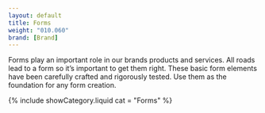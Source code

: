 ```yaml
---
layout: default
title: Forms
weight: "010.060"
brand: [Brand]
---
```


<div class="row">
	<div class="col-sm-7 col-sm-offset-5 category-head">
		Forms play an important role in our brands products and services. All roads lead to a form so it&rsquo;s important to get them right. These basic form
		elements have been carefully crafted and rigorously tested. Use them as the foundation for any form creation.
	</div>
</div>

{% include showCategory.liquid  cat = "Forms" %}
